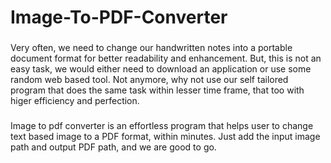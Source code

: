 # Image-To-PDF-Converter
### 
Very often, we need to change our handwritten notes into a portable document format for better readability and enhancement. But, this is not an easy task, we would either need to download an application or use some random web based tool. Not anymore, why not use our self tailored program that does the same task within lesser time frame, that too with higer efficiency and perfection.
### 
Image to pdf converter is an effortless program that helps user to change text based image to a PDF format, within minutes. Just add the input image path and output PDF path, and we are good to go.
